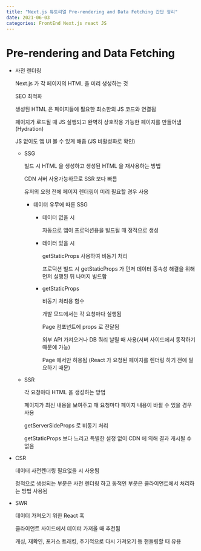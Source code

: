 ```yaml
---
title: "Next.js 튜토리얼 Pre-rendering and Data Fetching 간단 정리"
date: 2021-06-03
categories: FrontEnd Next.js react JS
---
```


# Pre-rendering and Data Fetching

- 사전 렌더링

  Next.js 가 각 페이지의 HTML 을 미리 생성하는 것

  SEO 최적화

  생성된 HTML 은 페이지들에 필요한 최소한의 JS 코드와 연결됨

  페이지가 로드될 때 JS 실행되고 완벽히 상호작용 가능한 페이지를 만들어냄(Hydration)

  JS 없이도 앱 UI 볼 수 있게 해줌 (JS 비활성화로 확인)

  - SSG

    빌드 시 HTML 을 생성하고 생성된 HTML 을 재사용하는 방법

    CDN 서버 사용가능하므로 SSR 보다 빠름

    유저의 요청 전에 페이지 렌더링이 미리 필요할 경우 사용

    - 데이터 유무에 따른 SSG

      - 데이터 없을 시

        자동으로 앱이 프로덕션용을 빌드될 때 정적으로 생성

      - 데이터 있을 시

        getStaticProps 사용하여 비동기 처리

        프로덕션 빌드 시 getStaticProps 가 먼저 데이터 종속성 해결을 위해 먼저 실행된 뒤 나머지 빌드함

      - getStaticProps

        비동기 처리용 함수

        개발 모드에서는 각 요청마다 실행됨

        Page 컴포넌트에 props 로 전달됨

        외부 API 가져오거나 DB 쿼리 날릴 때 사용(서버 사이드에서 동작하기 때문에 가능)

        Page 에서만 허용됨 (React 가 요청된 페이지를 렌더링 하기 전에 필요하기 때문)

  - SSR

    각 요청마다 HTML 을 생성하는 방법

    페이지가 최신 내용을 보여주고 매 요청마다 페이지 내용이 바뀔 수 있을 경우 사용

    getServerSideProps 로 비동기 처리

    getStaticProps 보다 느리고 특별한 설정 없이 CDN 에 의해 결과 캐시될 수 없음

- CSR

  데이터 사전렌더링 필요없을 시 사용됨

  정적으로 생성되는 부분은 사전 렌더링 하고 동적인 부분은 클라이언트에서 처리하는 방법 사용됨

- SWR

  데이터 가져오기 위한 React 훅

  클라이언트 사이드에서 데이터 가져올 때 추천됨

  캐싱, 재확인, 포커스 트래킹, 주기적으로 다시 가져오기 등 핸들링할 때 유용
